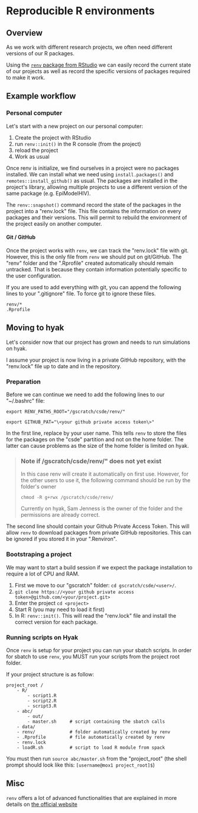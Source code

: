 # Reproducible R environments

## Overview

As we work with different research projects, we often need different versions 
of our R packages. 

Using the [`renv` package from RStudio](https://rstudio.github.io/renv/) we can
easily record the current state of our projects as well as record the specific
versions of packages required to make it work.

## Example workflow

### Personal computer

Let's start with a new project on our personal computer:

1. Create the project with RStudio
2. run `renv::init()` in the R console (from the project)
3. reload the project
4. Work as usual

Once renv is initialize, we find ourselves in a project were no packages
installed. We can install what we need using `install.packages()` and 
`remotes::install_github()` as usual. The packages are installed in the 
project's library, allowing multiple projects to use a different version of the 
same package (e.g. EpiModelHIV).

The `renv::snapshot()` command record the state of the packages in the project 
into a "renv.lock" file. This file contains the information on every packages 
and their versions. This will permit to rebuild the environment of the project 
easily on another computer.

#### Git / GitHub

Once the project works with `renv`, we can track the "renv.lock" file with git.
However, this is the only file from `renv` we should put on git/GitHub. The
"renv" folder and the ".Rprofile" created automatically should remain untracked.
That is because they contain information potentially specific to the user
configuration.

If you are used to add everything with git, you can append the following lines
to your ".gitignore" file. To force git to ignore these files.

```
renv/*
.Rprofile
```

## Moving to hyak

Let's consider now that our project has grown and needs to run simulations on 
hyak. 

I assume your project is now living in a private GitHub repository, with the 
"renv.lock" file up to date and in the repository.

### Preparation

Before we can continue we need to add the following lines to our "~/.bashrc" 
file: 

```
export RENV_PATHS_ROOT="/gscratch/csde/renv/"

export GITHUB_PAT="\<your github private access token\>"
```

In the first line, replace <user> by your user name. This tells `renv` to store 
the files for the packages on the "csde" partition and not on the home folder. 
The latter can cause problems as the size of the home folder is limited on hyak.
  
> ### Note if /gscratch/csde/renv/" does not yet exist
>
> In this case renv will create it automatically on first use. However, for the other 
> users to use it, the following command should be run by the folder's owner
>
> `chmod -R g+rwx /gscratch/csde/renv/`
>
> Currently on hyak, Sam Jenness is the owner of the folder and the permissions
> are already correct.


The second line should contain your Github Private Access Token. This will 
allow `renv` to download packages from private GitHub repositories. This can be 
ignored if you stored it in your ".Renviron".

### Bootstraping a project

We may want to start a build session if we expect the package installation to 
require a lot of CPU and RAM.

1. First we move to our "gscratch" folder: `cd gscratch/csde/<user>/`. 
2. `git clone https://<your github private access token>@github.com/<your/project.git>`
3. Enter the project `cd <project>`
4. Start R (you may need to load it first)
5. In R: `renv::init()`. This will read the "renv.lock" file and install the 
correct version for each package.

### Running scripts on Hyak

Once `renv` is setup for your project you can run your sbatch scripts. In order for sbatch to 
use `renv`, you MUST run your scripts from the project root folder.

If your project structure is as follow:

```
project_root /
    - R/
        - script1.R
        - script2.R
        - script3.R
    - abc/
        - out/
        - master.sh     # script containing the sbatch calls
    - data/
    - renv/             # folder automatically created by renv
    - .Rprofile         # file automatically created by renv
    - renv.lock         
    - loadR.sh          # script to load R module from spack
 ```

You must then run `source abc/master.sh` from the "project_root" 
(the shell prompt should look like this: `[username@mox1 project_root]$`)

## Misc

`renv` offers a lot of advanced functionalities that are explained in more 
details on [the official website](https://rstudio.github.io/renv/)


